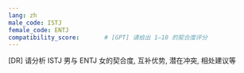 ```yaml
---
lang: zh
male_code: ISTJ
female_code: ENTJ
compatibility_score:       # [GPT] 请给出 1–10 的契合度评分
---
```


[DR] 请分析 ISTJ 男与 ENTJ 女的契合度, 互补优势, 潜在冲突, 相处建议等


